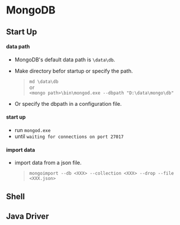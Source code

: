 # MongoDB

## Start Up
#### data path
- MongoDB's default data path is `\data\db`.
- Make directory befor startup or specify the path.  
  > `md \data\db`  
  > or  
  > `<mongo path>\bin\mongod.exe --dbpath "D:\data\mongo\db"`
  >

- Or specify the dbpath in a configuration file.

#### start up
- run `mongod.exe`
- until `waiting for connections on port 27017`

#### import data
- import data from a json file.  
  > `mongoimport --db <XXX> --collection <XXX> --drop --file <XXX.json>`  
  > 

## Shell




## Java Driver

